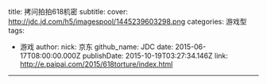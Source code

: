 title: 拷问拍拍618机密
subtitle: 
cover: http://jdc.jd.com/h5/imagespool/1445239603298.png
categories: 游戏型
tags:
  - 游戏
author:
  nick: 京东
  github_name: JDC
date: 2015-06-17T08:00:00.000Z
publishDate: 2015-10-19T03:27:34.146Z
link: http://e.paipai.com/2015/618torture/index.html
---
